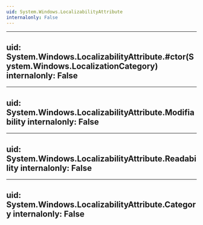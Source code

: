 ```yaml
---
uid: System.Windows.LocalizabilityAttribute
internalonly: False
---
```


---
uid: System.Windows.LocalizabilityAttribute.#ctor(System.Windows.LocalizationCategory)
internalonly: False
---

---
uid: System.Windows.LocalizabilityAttribute.Modifiability
internalonly: False
---

---
uid: System.Windows.LocalizabilityAttribute.Readability
internalonly: False
---

---
uid: System.Windows.LocalizabilityAttribute.Category
internalonly: False
---
